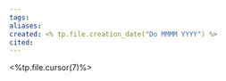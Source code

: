 ```yaml
---
tags: 
aliases: 
created: <% tp.file.creation_date("Do MMMM YYYY") %>
cited:
---
```


<%tp.file.cursor(7)%>